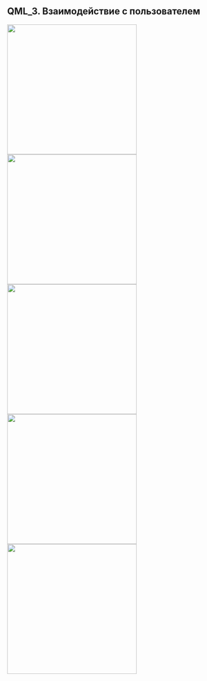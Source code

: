 ## QML_3. Взаимодействие с пользователем

<img src="https://github.com/AnastasiaKedrina/QML/assets/113825953/0ecf7520-ca52-4869-a04a-e83d0ce00f2c" width="300"/>
<img src="https://github.com/AnastasiaKedrina/QML/assets/113825953/069448b9-b0ae-492c-9e73-f4e0bcca8e32" width="300"/>
<br>
<img src="https://github.com/AnastasiaKedrina/QML/assets/113825953/661a0822-0271-4039-9aa5-a3326d33da45" width="300"/>
<img src="https://github.com/AnastasiaKedrina/QML/assets/113825953/a8a8dad6-f1d0-4d3d-a682-9c3a3f9c57ed" width="300"/>
<img src="https://github.com/AnastasiaKedrina/QML/assets/113825953/9b03fed0-2459-4ce2-9aed-d761f80ee6ef" width="300"/>
